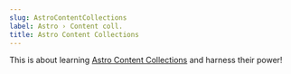 ```yaml
---
slug: AstroContentCollections
label: Astro › Content coll.
title: Astro Content Collections
---
```

This is about learning [Astro Content Collections](https://docs.astro.build/en/guides/content-collections/)
and harness their power!